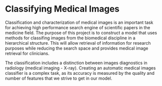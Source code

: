 Classifying Medical Images
============================


Classification and characterization of medical images is an important task for achieving high performance search engine of scientific papers in the medicine field.
The purpose of this project is to construct a model that uses methods for classifing images from the biomedical discipline in a hierarchical structure. This will allow retrieval of information for research purposes while reducing the search space and provides medical image retrieval for clinicians.

The classification includes a distinction between images diagnostics in radiology (medical imaging - X-ray).
Creating an automatic medical images classifier is a complex task, as its accuracy is measured by the quality and number of features that we strive to get in our model.
